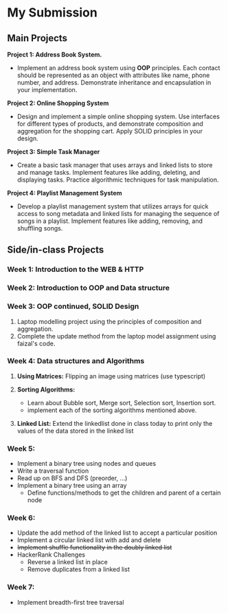 # My Submission

## Main Projects

**Project 1: Address Book System.**

- Implement an address book system using **OOP** principles. Each contact should be represented as an object with attributes like name, phone number, and address. Demonstrate inheritance and encapsulation in your implementation.



**Project 2: Online Shopping System**

- Design and implement a simple online shopping system. Use interfaces for different types of products, and demonstrate composition and aggregation for the shopping cart. Apply SOLID principles in your design.

**Project 3: Simple Task Manager**
- Create a basic task manager that uses arrays and linked lists to store and manage tasks. Implement features like adding, deleting, and displaying tasks. Practice algorithmic techniques for task manipulation.

**Project 4: Playlist Management System**
- Develop a playlist management system that utilizes arrays for quick access to song metadata and linked lists for managing the sequence of songs in a playlist. Implement features like adding, removing, and shuffling songs.

## Side/in-class Projects

### Week 1: Introduction to the WEB & HTTP

### Week 2: Introduction to OOP and Data structure

### Week 3: OOP continued, SOLID Design
1. Laptop modelling project using the principles of composition and aggregation.
2. Complete the update method from the laptop model assignment using faizal's code.

### Week 4: Data structures and Algorithms

1. **Using Matrices:** Flipping an image using matrices (use typescript)

2. **Sorting Algorithms:**
    - Learn about Bubble sort, Merge sort, Selection sort, Insertion sort.
    - implement each of the sorting algorithms mentioned above.

3. **Linked List:** Extend the linkedlist done in class today to print only the values of the data stored in the linked list

### Week 5: 
- Implement a binary tree using nodes and queues
- Write a traversal function
- Read up on BFS and DFS (preorder, ...)
- Implement a binary tree using an array
    - Define functions/methods to get the children and parent of a certain node

### Week 6:
- Update the add method of the linked list to accept a particular position
- Implement a circular linked list with add and delete
- ~~Implement shuffle functionality in the doubly linked list~~
- HackerRank Challenges
    - Reverse a linked list in place
    - Remove duplicates from a linked list

### Week 7:
- Implement breadth-first tree traversal